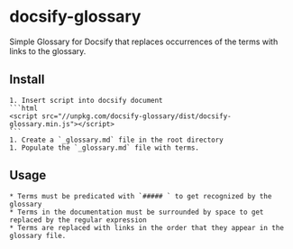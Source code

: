 # docsify-glossary
Simple Glossary for Docsify that replaces occurrences of the terms with links to the glossary.

## Install
    1. Insert script into docsify document
    ```html
    <script src="//unpkg.com/docsify-glossary/dist/docsify-glossary.min.js"></script>
    ```
    1. Create a `_glossary.md` file in the root directory
    1. Populate the `_glossary.md` file with terms.

## Usage
    * Terms must be predicated with `##### ` to get recognized by the glossary
    * Terms in the documentation must be surrounded by space to get replaced by the regular expression
    * Terms are replaced with links in the order that they appear in the glossary file.
